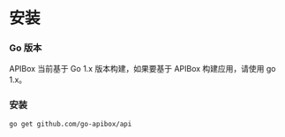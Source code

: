 安装
====


### Go 版本

APIBox 当前基于 Go 1.x 版本构建，如果要基于 APIBox 构建应用，请使用 go 1.x。


### 安装

    go get github.com/go-apibox/api